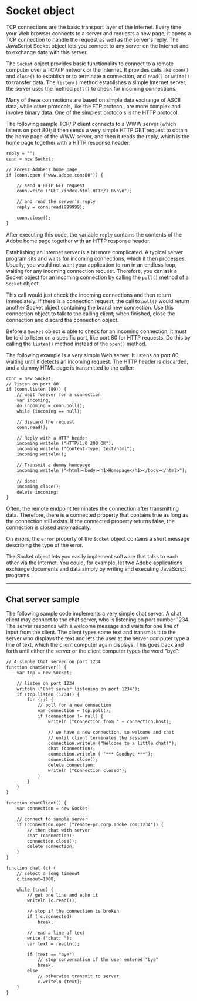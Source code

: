 # Socket object

TCP connections are the basic transport layer of the Internet. Every time your Web browser connects to a
server and requests a new page, it opens a TCP connection to handle the request as well as the server's
reply. The JavaScript Socket object lets you connect to any server on the Internet and to exchange data
with this server.

The `Socket` object provides basic functionality to connect to a remote computer over a TCP/IP network or
the Internet. It provides calls like `open()` and `close()` to establish or to terminate a connection, and
`read()` or `write()` to transfer data. The `listen()` method establishes a simple Internet server; the server
uses the method `poll()` to check for incoming connections.

Many of these connections are based on simple data exchange of ASCII data, while other protocols, like
the FTP protocol, are more complex and involve binary data. One of the simplest protocols is the HTTP
protocol.

The following sample TCP/IP client connects to a WWW server (which listens on port 80); it then
sends a very simple HTTP GET request to obtain the home page of the WWW server, and then it reads the
reply, which is the home page together with a HTTP response header:

```default
reply = "";
conn = new Socket;

// access Adobe's home page
if (conn.open ("www.adobe.com:80")) {

    // send a HTTP GET request
    conn.write ("GET /index.html HTTP/1.0\n\n");

    // and read the server's reply
    reply = conn.read(999999);

    conn.close();
}
```

After executing this code, the variable `reply` contains the contents of the Adobe home page together
with an HTTP response header.

Establishing an Internet server is a bit more complicated. A typical server program sits and waits for
incoming connections, which it then processes. Usually, you would not want your application to run in an
endless loop, waiting for any incoming connection request. Therefore, you can ask a Socket object for an
incoming connection by calling the `poll()` method of a `Socket` object.

This call would just check the incoming connections and then return immediately. If there is a connection request,
the call to `poll()` would return another Socket object containing the brand new connection. Use this connection
object to talk to the calling client; when finished, close the connection and discard the connection object.

Before a `Socket` object is able to check for an incoming connection, it must be told to listen on a specific
port, like port 80 for HTTP requests. Do this by calling the `listen()` method instead of the `open()`
method.

The following example is a very simple Web server. It listens on port 80, waiting until it detects an
incoming request. The HTTP header is discarded, and a dummy HTML page is transmitted to the caller:

```default
conn = new Socket;
// listen on port 80
if (conn.listen (80)) {
    // wait forever for a connection
    var incoming;
    do incoming = conn.poll();
    while (incoming == null);

    // discard the request
    conn.read();

    // Reply with a HTTP header
    incoming.writeln ("HTTP/1.0 200 OK");
    incoming.writeln ("Content-Type: text/html");
    incoming.writeln();

    // Transmit a dummy homepage
    incoming.writeln ("<html><body><h1>Homepage</h1></body></html>");

    // done!
    incoming.close();
    delete incoming;
}
```

Often, the remote endpoint terminates the connection after transmitting data. Therefore, there is a
connected property that contains true as long as the connection still exists. If the connected property
returns false, the connection is closed automatically.

On errors, the `error` property of the `Socket` object contains a short message describing the type of the
error.

The Socket object lets you easily implement software that talks to each other via the Internet. You could,
for example, let two Adobe applications exchange documents and data simply by writing and executing
JavaScript programs.

---

## Chat server sample

The following sample code implements a very simple chat server. A chat client may connect to the chat
server, who is listening on port number 1234. The server responds with a welcome message and waits for
one line of input from the client. The client types some text and transmits it to the server who displays the
text and lets the user at the server computer type a line of text, which the client computer again displays.
This goes back and forth until either the server or the client computer types the word "bye":

```default
// A simple Chat server on port 1234
function chatServer() {
    var tcp = new Socket;

    // listen on port 1234
    writeln ("Chat server listening on port 1234");
    if (tcp.listen (1234)) {
        for (;;) {
            // poll for a new connection
            var connection = tcp.poll();
            if (connection != null) {
                writeln ("Connection from " + connection.host);

                // we have a new connection, so welcome and chat
                // until client terminates the session
                connection.writeln ("Welcome to a little chat!");
                chat (connection);
                connection.writeln ( "*** Goodbye ***");
                connection.close();
                delete connection;
                writeln ("Connection closed");
            }
        }
    }
}

function chatClient() {
    var connection = new Socket;

    // connect to sample server
    if (connection.open ("remote-pc.corp.adobe.com:1234")) {
        // then chat with server
        chat (connection);
        connection.close();
        delete connection;
    }
}

function chat (c) {
    // select a long timeout
    c.timeout=1000;

    while (true) {
        // get one line and echo it
        writeln (c.read());

        // stop if the connection is broken
        if (!c.connected)
            break;

        // read a line of text
        write ("chat: ");
        var text = readln();

        if (text == "bye")
            // stop conversation if the user entered "bye"
            break;
        else
            // otherwise transmit to server
            c.writeln (text);
    }
}
```
